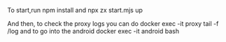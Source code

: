 To start,run npm install and npx zx start.mjs up

And then, to check the proxy logs you can do docker exec -it proxy tail -f /log
and to go into the android docker exec -it android bash
